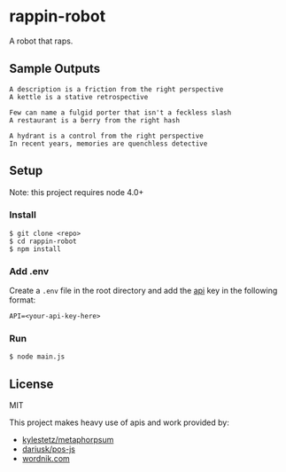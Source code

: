# rappin-robot

A robot that raps.

## Sample Outputs

```
A description is a friction from the right perspective
A kettle is a stative retrospective

Few can name a fulgid porter that isn't a feckless slash
A restaurant is a berry from the right hash

A hydrant is a control from the right perspective
In recent years, memories are quenchless detective
```

## Setup

Note: this project requires node 4.0+

### Install
```
$ git clone <repo>
$ cd rappin-robot
$ npm install
```

### Add .env

Create a `.env` file in the root directory and add the [api](http://developer.wordnik.com/) key in the following format:

```
API=<your-api-key-here>
```

### Run

```
$ node main.js
```

## License
MIT

This project makes heavy use of apis and work provided by:
- [kylestetz/metaphorpsum](https://github.com/kylestetz/metaphorpsum)
- [dariusk/pos-js](https://github.com/dariusk/pos-js)
- [wordnik.com](https://www.wordnik.com/)
